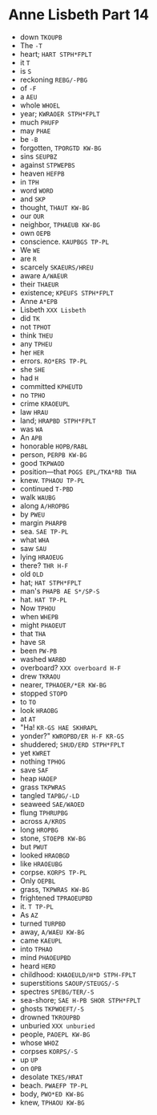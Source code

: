 # Anne Lisbeth Part 14

* down `TKOUPB`
* The `-T`
* heart; `HART STPH*FPLT`
* it `T`
* is `S`
* reckoning `REBG/-PBG`
* of `-F`
* a `AEU`
* whole `WHOEL`
* year; `KWRAOER STPH*FPLT`
* much `PHUFP`
* may `PHAE`
* be `-B`
* forgotten, `TPORGTD KW-BG`
* sins `SEUPBZ`
* against `STPWEPBS`
* heaven `HEFPB`
* in `TPH`
* word `WORD`
* and `SKP`
* thought, `THAUT KW-BG`
* our `OUR`
* neighbor, `TPHAEUB KW-BG`
* own `OEPB`
* conscience. `KAUPBGS TP-PL`
* We `WE`
* are `R`
* scarcely `SKAEURS/HREU`
* aware `A/WAEUR`
* their `THAEUR`
* existence; `KPEUFS STPH*FPLT`
* Anne `A*EPB`
* Lisbeth `XXX Lisbeth`
* did `TK`
* not `TPHOT`
* think `THEU`
* any `TPHEU`
* her `HER`
* errors. `RO*ERS TP-PL`
* she `SHE`
* had `H`
* committed `KPHEUTD`
* no `TPHO`
* crime `KRAOEUPL`
* law `HRAU`
* land; `HRAPBD STPH*FPLT`
* was `WA`
* An `APB`
* honorable `HOPB/RABL`
* person, `PERPB KW-BG`
* good `TKPWAOD`
* position—that `POGS EPL/TKA*RB THA`
* knew. `TPHAOU TP-PL`
* continued `T-PBD`
* walk `WAUBG`
* along `A/HROPBG`
* by `PWEU`
* margin `PHARPB`
* sea. `SAE TP-PL`
* what `WHA`
* saw `SAU`
* lying `HRAOEUG`
* there? `THR H-F`
* old `OLD`
* hat; `HAT STPH*FPLT`
* man's `PHAPB AE S*/SP-S`
* hat. `HAT TP-PL`
* Now `TPHOU`
* when `WHEPB`
* might `PHAOEUT`
* that `THA`
* have `SR`
* been `PW-PB`
* washed `WARBD`
* overboard? `XXX overboard H-F`
* drew `TKRAOU`
* nearer, `TPHAOER/*ER KW-BG`
* stopped `STOPD`
* to `TO`
* look `HRAOBG`
* at `AT`
* "Ha! `KR-GS HAE SKHRAPL`
* yonder?" `KWROPBD/ER H-F KR-GS`
* shuddered; `SHUD/ERD STPH*FPLT`
* yet `KWRET`
* nothing `TPHOG`
* save `SAF`
* heap `HAOEP`
* grass `TKPWRAS`
* tangled `TAPBG/-LD`
* seaweed `SAE/WAOED`
* flung `TPHRUPBG`
* across `A/KROS`
* long `HROPBG`
* stone, `STOEPB KW-BG`
* but `PWUT`
* looked `HRAOBGD`
* like `HRAOEUBG`
* corpse. `KORPS TP-PL`
* Only `OEPBL`
* grass, `TKPWRAS KW-BG`
* frightened `TPRAOEUPBD`
* it. `T TP-PL`
* As `AZ`
* turned `TURPBD`
* away, `A/WAEU KW-BG`
* came `KAEUPL`
* into `TPHAO`
* mind `PHAOEUPBD`
* heard `HERD`
* childhood: `KHAOEULD/H*D STPH-FPLT`
* superstitions `SAOUP/STEUGS/-S`
* spectres `SPEBG/TER/-S`
* sea-shore; `SAE H-PB SHOR STPH*FPLT`
* ghosts `TKPWOEFT/-S`
* drowned `TKROUPBD`
* unburied `XXX unburied`
* people, `PAOEPL KW-BG`
* whose `WHOZ`
* corpses `KORPS/-S`
* up `UP`
* on `OPB`
* desolate `TKES/HRAT`
* beach. `PWAEFP TP-PL`
* body, `PWO*ED KW-BG`
* knew, `TPHAOU KW-BG`
